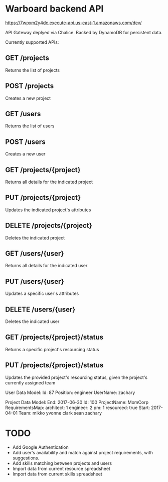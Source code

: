 # Warboard backend API

https://7wpxm2y4dc.execute-api.us-east-1.amazonaws.com/dev/

API Gateway deplyed via Chalice.
Backed by DynamoDB for persistent data.

Currently supported APIs:
## GET /projects
Returns the list of projects
## POST /projects
Creates a new project
## GET /users
Returns the list of users
## POST /users
Creates a new user
## GET /projects/{project}
Returns all details for the indicated project
## PUT /projects/{project}
Updates the indicated project's attributes
## DELETE /projects/{project}
Deletes the indicated project
## GET /users/{user}
Returns all details for the indicated user
## PUT /users/{user}
Updates a specific user's attributes
## DELETE /users/{user}
Deletes the indicated user
## GET /projects/{project}/status
Returns a specific project's resourcing status
## PUT /projects/{project}/status
Updates the provided project's resourcing status, given the project's currently assigned team

User Data Model: 
Id:	87
Position:	engineer
UserName: zachary

Project Data Model: 
End: 2017-06-30
Id:	100
ProjectName: MomCorp
RequirementsMap:
  architect:	1
  engineer:	2
  pm:	1
resourced: true
Start: 2017-04-01
Team: 
  mikko
  yvonne
  clark
  sean
  zachary

# TODO
- Add Google Authentication
- Add user's availability and match against project requirements, with suggestions.
- Add skills matching between projects and users
- Import data from current resource spreadsheet
- Import data from current skills spreadsheet
